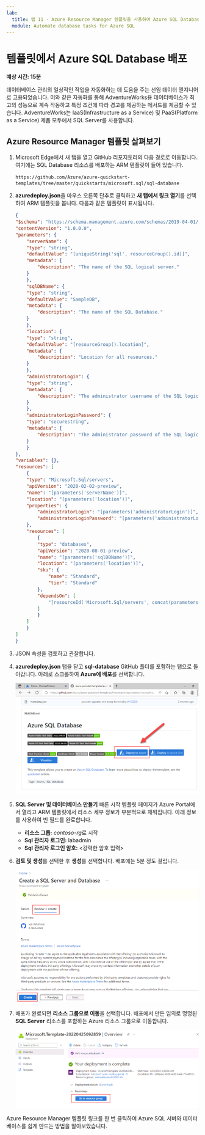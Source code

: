```yaml
---
lab:
  title: 랩 11 - Azure Resource Manager 템플릿을 사용하여 Azure SQL Database 배포
  module: Automate database tasks for Azure SQL
---
```


# <a name="deploy-an-azure-sql-database-from-a-template"></a>템플릿에서 Azure SQL Database 배포

**예상 시간: 15분**

데이터베이스 관리의 일상적인 작업을 자동화하는 데 도움을 주는 선임 데이터 엔지니어로 고용되었습니다. 이와 같은 자동화를 통해 AdventureWorks용 데이터베이스가 최고의 성능으로 계속 작동하고 특정 조건에 따라 경고를 제공하는 메서드를 제공할 수 있습니다. AdventureWorks는 IaaS(Infrastructure as a Service) 및 PaaS(Platform as a Service) 제품 모두에서 SQL Server를 사용합니다.

## <a name="explore-azure-resource-manager-template"></a>Azure Resource Manager 템플릿 살펴보기

1. Microsoft Edge에서 새 탭을 열고 GitHub 리포지토리의 다음 경로로 이동합니다. 여기에는 SQL Database 리소스를 배포하는 ARM 템플릿이 들어 있습니다.

    ```
    https://github.com/Azure/azure-quickstart-templates/tree/master/quickstarts/microsoft.sql/sql-database
    ```

1. **azuredeploy.json**을 마우스 오른쪽 단추로 클릭하고 **새 탭에서 링크 열기**를 선택하여 ARM 템플릿을 봅니다. 다음과 같은 템플릿이 표시됩니다.

    ```JSON
    {
    "$schema": "https://schema.management.azure.com/schemas/2019-04-01/deploymentTemplate.json#",
    "contentVersion": "1.0.0.0",
    "parameters": {
        "serverName": {
        "type": "string",
        "defaultValue": "[uniqueString('sql', resourceGroup().id)]",
        "metadata": {
            "description": "The name of the SQL logical server."
        }
        },
        "sqlDBName": {
        "type": "string",
        "defaultValue": "SampleDB",
        "metadata": {
            "description": "The name of the SQL Database."
        }
        },
        "location": {
        "type": "string",
        "defaultValue": "[resourceGroup().location]",
        "metadata": {
            "description": "Location for all resources."
        }
        },
        "administratorLogin": {
        "type": "string",
        "metadata": {
            "description": "The administrator username of the SQL logical server."
        }
        },
        "administratorLoginPassword": {
        "type": "securestring",
        "metadata": {
            "description": "The administrator password of the SQL logical server."
        }
        }
    },
    "variables": {},
    "resources": [
        {
        "type": "Microsoft.Sql/servers",
        "apiVersion": "2020-02-02-preview",
        "name": "[parameters('serverName')]",
        "location": "[parameters('location')]",
        "properties": {
            "administratorLogin": "[parameters('administratorLogin')]",
            "administratorLoginPassword": "[parameters('administratorLoginPassword')]"
        },
        "resources": [
            {
            "type": "databases",
            "apiVersion": "2020-08-01-preview",
            "name": "[parameters('sqlDBName')]",
            "location": "[parameters('location')]",
            "sku": {
                "name": "Standard",
                "tier": "Standard"
            },
            "dependsOn": [
                "[resourceId('Microsoft.Sql/servers', concat(parameters('serverName')))]"
            ]
            }
        ]
        }
    ]
    }
    ```

1. JSON 속성을 검토하고 관찰합니다.

1. **azuredeploy.json** 탭을 닫고 **sql-database** GitHub 폴더를 포함하는 탭으로 돌아갑니다. 아래로 스크롤하여 **Azure에 배포**를 선택합니다.

    ![Azure 단추에 배포](../images/dp-300-module-11-lab-01.png)

1. **SQL Server 및 데이터베이스 만들기** 빠른 시작 템플릿 페이지가 Azure Portal에서 열리고 ARM 템플릿에서 리소스 세부 정보가 부분적으로 채워집니다. 아래 정보를 사용하여 빈 필드를 완료합니다.

    - **리소스 그룹:** *contoso-rg*로 시작
    - **Sql 관리자 로그인:** labadmin
    - **Sql 관리자 로그인 암호:** &lt;강력한 암호 입력&gt;

1. **검토 및 생성**를 선택한 후 **생성**를 선택합니다. 배포에는 5분 정도 걸립니다.

    ![그림 2](../images/dp-300-module-11-lab-02.png)

1. 배포가 완료되면 **리소스 그룹으로 이동**을 선택합니다. 배포에서 만든 임의로 명명된 **SQL Server** 리소스를 포함하는 Azure 리소스 그룹으로 이동합니다.

    ![그림 3](../images/dp-300-module-11-lab-03.png)

Azure Resource Manager 템플릿 링크를 한 번 클릭하여 Azure SQL 서버와 데이터베이스를 쉽게 만드는 방법을 알아보았습니다.
